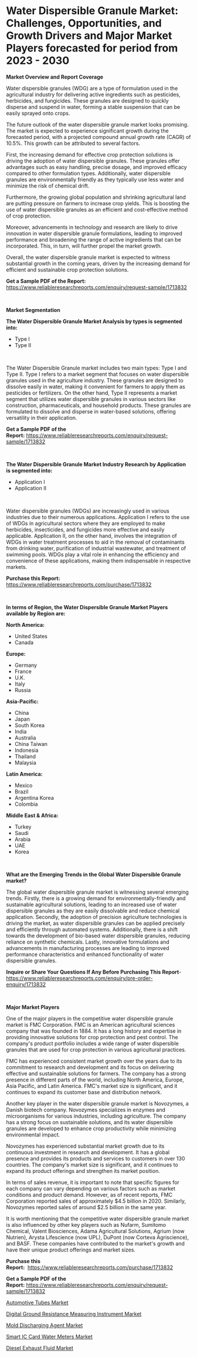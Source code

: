 <p><h1>Water Dispersible Granule Market: Challenges, Opportunities, and Growth Drivers and Major Market Players forecasted for period from 2023 - 2030</h1></p><p><strong>Market Overview and Report Coverage</strong></p>
<p><p>Water dispersible granules (WDG) are a type of formulation used in the agricultural industry for delivering active ingredients such as pesticides, herbicides, and fungicides. These granules are designed to quickly disperse and suspend in water, forming a stable suspension that can be easily sprayed onto crops.</p><p>The future outlook of the water dispersible granule market looks promising. The market is expected to experience significant growth during the forecasted period, with a projected compound annual growth rate (CAGR) of 10.5%. This growth can be attributed to several factors.</p><p>First, the increasing demand for effective crop protection solutions is driving the adoption of water dispersible granules. These granules offer advantages such as easy handling, precise dosage, and improved efficacy compared to other formulation types. Additionally, water dispersible granules are environmentally friendly as they typically use less water and minimize the risk of chemical drift.</p><p>Furthermore, the growing global population and shrinking agricultural land are putting pressure on farmers to increase crop yields. This is boosting the use of water dispersible granules as an efficient and cost-effective method of crop protection.</p><p>Moreover, advancements in technology and research are likely to drive innovation in water dispersible granule formulations, leading to improved performance and broadening the range of active ingredients that can be incorporated. This, in turn, will further propel the market growth.</p><p>Overall, the water dispersible granule market is expected to witness substantial growth in the coming years, driven by the increasing demand for efficient and sustainable crop protection solutions.</p></p>
<p><strong>Get a Sample PDF of the Report:</strong> <a href="https://www.reliableresearchreports.com/enquiry/request-sample/1713832">https://www.reliableresearchreports.com/enquiry/request-sample/1713832</a></p>
<p>&nbsp;</p>
<p><strong>Market Segmentation</strong></p>
<p><strong>The Water Dispersible Granule Market Analysis by types is segmented into:</strong></p>
<p><ul><li>Type I</li><li>Type II</li></ul></p>
<p>&nbsp;</p>
<p><p>The Water Dispersible Granule market includes two main types: Type I and Type II. Type I refers to a market segment that focuses on water dispersible granules used in the agriculture industry. These granules are designed to dissolve easily in water, making it convenient for farmers to apply them as pesticides or fertilizers. On the other hand, Type II represents a market segment that utilizes water dispersible granules in various sectors like construction, pharmaceuticals, and household products. These granules are formulated to dissolve and disperse in water-based solutions, offering versatility in their application.</p></p>
<p><strong>Get a Sample PDF of the Report:</strong>&nbsp;<a href="https://www.reliableresearchreports.com/enquiry/request-sample/1713832">https://www.reliableresearchreports.com/enquiry/request-sample/1713832</a></p>
<p>&nbsp;</p>
<p><strong>The Water Dispersible Granule Market Industry Research by Application is segmented into:</strong></p>
<p><ul><li>Application I</li><li>Application II</li></ul></p>
<p>&nbsp;</p>
<p><p>Water dispersible granules (WDGs) are increasingly used in various industries due to their numerous applications. Application I refers to the use of WDGs in agricultural sectors where they are employed to make herbicides, insecticides, and fungicides more effective and easily applicable. Application II, on the other hand, involves the integration of WDGs in water treatment processes to aid in the removal of contaminants from drinking water, purification of industrial wastewater, and treatment of swimming pools. WDGs play a vital role in enhancing the efficiency and convenience of these applications, making them indispensable in respective markets.</p></p>
<p><strong>Purchase this Report:</strong>&nbsp; <a href="https://www.reliableresearchreports.com/purchase/1713832">https://www.reliableresearchreports.com/purchase/1713832</a></p>
<p>&nbsp;</p>
<p><strong>In terms of Region, the Water Dispersible Granule Market Players available by Region are:</strong></p>
<p>
    <p> <strong> North America: </strong>
        <ul>
            <li>United States</li>
            <li>Canada</li>
        </ul>
        </p> 
    <p> <strong> Europe: </strong>
        <ul>
            <li>Germany</li>
            <li>France</li>
            <li>U.K.</li>
            <li>Italy</li>
            <li>Russia</li>
        </ul>
        </p> 
    <p> <strong> Asia-Pacific: </strong>
        <ul>
            <li>China</li>
            <li>Japan</li>
            <li>South Korea</li>
            <li>India</li>
            <li>Australia</li>
            <li>China Taiwan</li>
            <li>Indonesia</li>
            <li>Thailand</li>
            <li>Malaysia</li>
        </ul>
        </p> 
    <p> <strong> Latin America: </strong>
        <ul>
            <li>Mexico</li>
            <li>Brazil</li>
            <li>Argentina Korea</li>
            <li>Colombia</li>
        </ul>
        </p> 
    <p> <strong> Middle East & Africa: </strong>
        <ul>
            <li>Turkey</li>
            <li>Saudi</li>
            <li>Arabia</li>
            <li>UAE</li>
            <li>Korea</li>
        </ul>
    </p>
    </p>
<p>&nbsp;</p>
<p><strong>What are the Emerging Trends in the Global Water Dispersible Granule market?</strong></p>
<p><p>The global water dispersible granule market is witnessing several emerging trends. Firstly, there is a growing demand for environmentally-friendly and sustainable agricultural solutions, leading to an increased use of water dispersible granules as they are easily dissolvable and reduce chemical application. Secondly, the adoption of precision agriculture technologies is driving the market, as water dispersible granules can be applied precisely and efficiently through automated systems. Additionally, there is a shift towards the development of bio-based water dispersible granules, reducing reliance on synthetic chemicals. Lastly, innovative formulations and advancements in manufacturing processes are leading to improved performance characteristics and enhanced functionality of water dispersible granules.</p></p>
<p><strong>Inquire or Share Your Questions If Any Before Purchasing This Report</strong>- <a href="https://www.reliableresearchreports.com/enquiry/pre-order-enquiry/1713832">https://www.reliableresearchreports.com/enquiry/pre-order-enquiry/1713832</a></p>
<p>&nbsp;</p>
<p><strong>Major Market Players</strong></p>
<p><p>One of the major players in the competitive water dispersible granule market is FMC Corporation. FMC is an American agricultural sciences company that was founded in 1884. It has a long history and expertise in providing innovative solutions for crop protection and pest control. The company's product portfolio includes a wide range of water dispersible granules that are used for crop protection in various agricultural practices.</p><p>FMC has experienced consistent market growth over the years due to its commitment to research and development and its focus on delivering effective and sustainable solutions for farmers. The company has a strong presence in different parts of the world, including North America, Europe, Asia Pacific, and Latin America. FMC's market size is significant, and it continues to expand its customer base and distribution network.</p><p>Another key player in the water dispersible granule market is Novozymes, a Danish biotech company. Novozymes specializes in enzymes and microorganisms for various industries, including agriculture. The company has a strong focus on sustainable solutions, and its water dispersible granules are developed to enhance crop productivity while minimizing environmental impact.</p><p>Novozymes has experienced substantial market growth due to its continuous investment in research and development. It has a global presence and provides its products and services to customers in over 130 countries. The company's market size is significant, and it continues to expand its product offerings and strengthen its market position.</p><p>In terms of sales revenue, it is important to note that specific figures for each company can vary depending on various factors such as market conditions and product demand. However, as of recent reports, FMC Corporation reported sales of approximately $4.5 billion in 2020. Similarly, Novozymes reported sales of around $2.5 billion in the same year.</p><p>It is worth mentioning that the competitive water dispersible granule market is also influenced by other key players such as Nufarm, Sumitomo Chemical, Valent Biosciences, Adama Agricultural Solutions, Agrium (now Nutrien), Arysta Lifescience (now UPL), DuPont (now Corteva Agriscience), and BASF. These companies have contributed to the market's growth and have their unique product offerings and market sizes.</p></p>
<p><strong>Purchase this Report:</strong>&nbsp;&nbsp;<a href="https://www.reliableresearchreports.com/purchase/1713832">https://www.reliableresearchreports.com/purchase/1713832</a></p>
<p></p>
<p><strong>Get a Sample PDF of the Report:</strong>&nbsp;<a href="https://www.reliableresearchreports.com/enquiry/request-sample/1713832">https://www.reliableresearchreports.com/enquiry/request-sample/1713832</a></p>
<p><p><a href="https://www.linkedin.com/pulse/automotive-tubes-market-size-share-amp-trends-analysis-report-tlmsc/">Automotive Tubes Market</a></p><p><a href="https://github.com/RoccoManning/Market-Research-Report-List-2/blob/main/digital-ground-resistance-measuring-instrument-market.md">Digital Ground Resistance Measuring Instrument Market</a></p><p><a href="https://medium.com/@tanaysamar7412/mold-discharging-agent-market-insights-into-market-cagr-market-trends-and-growth-strategies-a470a902872b">Mold Discharging Agent Market</a></p><p><a href="https://medium.com/@hugthess010/smart-ic-card-water-meters-market-outlook-industry-overview-and-forecast-2023-to-2030-bcb936a917fa">Smart IC Card Water Meters Market</a></p><p><a href="https://www.linkedin.com/pulse/diesel-exhaust-fluid-market-research-report-unlocks-analysis-jqtxc/">Diesel Exhaust Fluid Market</a></p></p>